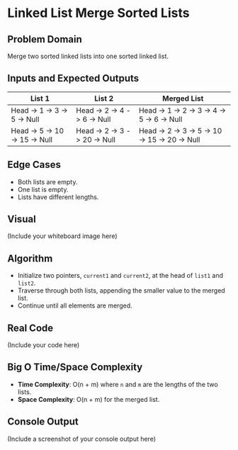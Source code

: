 # Linked List Merge Sorted Lists

## Problem Domain
Merge two sorted linked lists into one sorted linked list.

## Inputs and Expected Outputs
| List 1            | List 2            | Merged List                    |
|-------------------|-------------------|--------------------------------|
| Head -> 1 -> 3 -> 5 -> Null | Head -> 2 -> 4 -> 6 -> Null | Head -> 1 -> 2 -> 3 -> 4 -> 5 -> 6 -> Null |
| Head -> 5 -> 10 -> 15 -> Null | Head -> 2 -> 3 -> 20 -> Null | Head -> 2 -> 3 -> 5 -> 10 -> 15 -> 20 -> Null |

## Edge Cases
- Both lists are empty.
- One list is empty.
- Lists have different lengths.

## Visual
(Include your whiteboard image here)

## Algorithm
- Initialize two pointers, `current1` and `current2`, at the head of `list1` and `list2`.
- Traverse through both lists, appending the smaller value to the merged list.
- Continue until all elements are merged.

## Real Code
(Include your code here)

## Big O Time/Space Complexity
- **Time Complexity**: O(n + m) where `n` and `m` are the lengths of the two lists.
- **Space Complexity**: O(n + m) for the merged list.

## Console Output
(Include a screenshot of your console output here)
